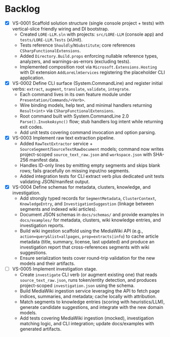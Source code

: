 # Backlog

- [x] VS-0001 Scaffold solution structure (single console project + tests) with vertical-slice friendly wiring and DI bootstrap.
  - Created `LORE-LLM.sln` with projects: `src/LORE-LLM` (console app) and `tests/LORE-LLM.Tests` (xUnit).
  - Tests reference `Shouldly`/`NSubstitute`; core references `CSharpFunctionalExtensions`.
  - Added `Directory.Build.props` enforcing nullable reference types, analyzers, and warnings-as-errors (excluding tests).
  - Implemented composition root via `Microsoft.Extensions.Hosting` with DI extension `AddLoreLlmServices` registering the placeholder CLI application.
- [x] VS-0002 Define CLI surface (System.CommandLine) and register initial verbs: `extract`, `augment`, `translate`, `validate`, `integrate`.
  - Each command lives in its own feature module under `Presentation/Commands/<Verb>`.
  - Wire binding models, help text, and minimal handlers returning `Result<int>` via `CSharpFunctionalExtensions`.
  - Root command built with System.CommandLine 2.0 `Parse().InvokeAsync()` flow; stub handlers log intent while returning exit codes.
  - Add unit tests covering command invocation and option parsing.
- [x] VS-0003 Implement raw text extraction pipeline.
  - Added `RawTextExtractor` service + `SourceSegment`/`SourceTextRawDocument` models; command now writes project-scoped `source_text_raw.json` and `workspace.json` with SHA-256 manifest data.
  - Handles ID-only lines by emitting empty segments and skips blank rows; fails gracefully on missing input/no segments.
  - Added integration tests for CLI extract verb plus dedicated unit tests validating JSON/manifest output.
- [x] VS-0004 Define schemas for metadata, clusters, knowledge, and investigation.
  - Add strongly typed records for `SegmentMetadata`, `ClusterContext`, `KnowledgeEntry`, and `InvestigationSuggestion` (linkage between segments and indexed wiki articles).
  - Document JSON schemas in `docs/schemas/` and provide examples in `docs/examples/` for metadata, clusters, wiki knowledge entries, and investigation reports.
  - Build wiki ingestion scaffold using the MediaWiki API (e.g., `action=query&list=allpages`, `prop=extracts|info`) to cache article metadata (title, summary, license, last updated) and produce an investigation report that cross-references segments with wiki suggestions.
  - Ensure serialization tests cover round-trip validation for the new models and their artifacts.
- [ ] VS-0005 Implement investigation stage.
  - Create `investigate` CLI verb (or augment existing one) that reads `source_text_raw.json`, runs token/entity detection, and produces project-scoped `investigation.json` using the schema.
  - Build MediaWiki ingestion service leveraging the API to fetch page indices, summaries, and metadata; cache locally with attribution.
  - Match segments to knowledge entries (scoring with heuristics/LLM), generate candidate suggestions, and integrate with the new domain models.
  - Add tests covering MediaWiki ingestion (mocked), investigation matching logic, and CLI integration; update docs/examples with generated artifacts.
